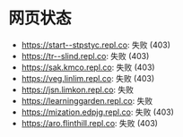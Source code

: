 # 网页状态
- https://start--stpstyc.repl.co: 失败 (403)
- https://tr--slind.repl.co: 失败 (403)
- https://sak.kmco.repl.co: 失败 (403)
- https://veg.linlim.repl.co: 失败 (403)
- https://jsn.limkon.repl.co: 失败
- https://learninggarden.repl.co: 失败
- https://mization.edpjg.repl.co: 失败 (403)
- https://aro.flinthill.repl.co: 失败 (403)
